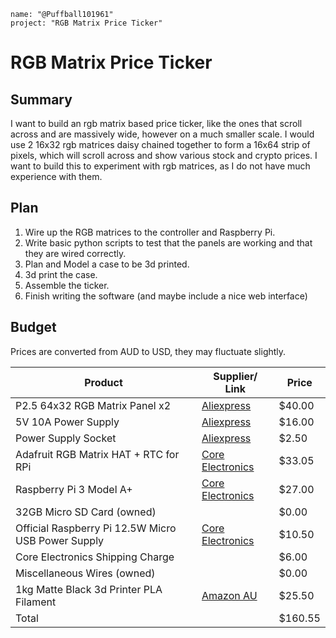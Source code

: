 ~~~
name: "@Puffball101961"
project: "RGB Matrix Price Ticker"
~~~

# RGB Matrix Price Ticker

## Summary

I want to build an rgb matrix based price ticker, like the ones that scroll across and are massively wide, however on a much smaller scale. 
I would use 2 16x32 rgb matrices daisy chained together to form a 16x64 strip of pixels, which will scroll across and show various stock and crypto
prices. I want to build this to experiment with rgb matrices, as I do not have much experience with them.

## Plan
1. Wire up the RGB matrices to the controller and Raspberry Pi.
2. Write basic python scripts to test that the panels are working and that they are wired correctly.
3. Plan and Model a case to be 3d printed.
4. 3d print the case.
5. Assemble the ticker.
6. Finish writing the software (and maybe include a nice web interface)


## Budget

Prices are converted from AUD to USD, they may fluctuate slightly.

| Product | Supplier/ Link | Price |
|-------- |----------------|-------|
| P2.5 64x32 RGB Matrix Panel x2 | [Aliexpress](https://www.aliexpress.com/item/4000002686894.html) | $40.00 |
| 5V 10A Power Supply | [Aliexpress](https://www.aliexpress.com/item/4001085007933.html) | $16.00 |
| Power Supply Socket | [Aliexpress](https://www.aliexpress.com/item/1005002421876736.html) | $2.50 |
| Adafruit RGB Matrix HAT + RTC for RPi | [Core Electronics](https://core-electronics.com.au/adafruit-rgb-matrix-hat-rtc-for-raspberry-pi-mini-kit.html)  |  $33.05 |
| Raspberry Pi 3 Model A+ | [Core Electronics](https://core-electronics.com.au/raspberry-pi-3-model-a-plus.html)  | $27.00 |
| 32GB Micro SD Card (owned) | | $0.00 |
| Official Raspberry Pi 12.5W Micro USB Power Supply  | [Core Electronics](https://core-electronics.com.au/official-raspberry-pi-12-5w-micro-usb-power-supply.html)  | $10.50  |
| Core Electronics Shipping Charge | | $6.00 |
| Miscellaneous Wires (owned) | | $0.00 |
| 1kg Matte Black 3d Printer PLA Filament | [Amazon AU](https://www.amazon.com.au/eSUN-Matte-PLA-Filament-1-75mm-Low-Density-Matte-3D-Printer-PLA-Filament-1KG-Spool-3D-Printing-Filament-for-3D-Printers-Deep-Black/dp/B09MK1VLFM) | $25.50 |
| Total | | $160.55 |

